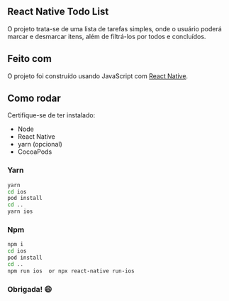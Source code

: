 ## React Native Todo List

O projeto trata-se de uma lista de tarefas simples, onde o usuário poderá marcar e desmarcar itens, além de filtrá-los por todos e concluídos. 

##  Feito com

O projeto foi construído usando JavaScript com [React Native](https://reactnative.dev/).

## Como rodar 

Certifique-se de ter instalado:

- Node
- React Native
- yarn (opcional)
- CocoaPods

### Yarn

```bash
yarn 
cd ios
pod install
cd ..
yarn ios
```

### Npm

```bash
npm i
cd ios
pod install
cd ..
npm run ios  or npx react-native run-ios
```

### Obrigada! 😄
